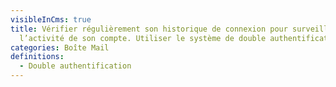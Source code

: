 ```yaml
---
visibleInCms: true
title: Vérifier régulièrement son historique de connexion pour surveiller
  l’activité de son compte. Utiliser le système de double authentification.
categories: Boîte Mail
definitions:
  - Double authentification
---
```

